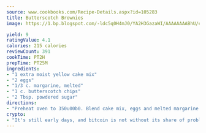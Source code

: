 ```yaml
---
source: www.cookbooks.com/Recipe-Details.aspx?id=105283
title: Butterscotch Brownies
image: https://1.bp.blogspot.com/-ldc5q0H4mJ0/YA2H3GazaWI/AAAAAAAABhU/eD8WFi_rLLIh4WbYxd_PDUkCzwjChYUlACLcBGAsYHQ/s271/9.png

yield: 9
ratingValue: 4.1
calories: 215 calories
reviewCount: 391
cookTime: PT2H
prepTime: PT25M
ingredients:
- "1 extra moist yellow cake mix"
- "2 eggs"
- "1/3 c. margarine, melted"
- "1 c. butterscotch chips"
- "2 Tbsp. powdered sugar"
directions:
- "Preheat oven to 350u00b0. Blend cake mix, eggs and melted margarine to form firm dough. Stir in butterscotch chips. Spread in greased 9 x 13-inch pan. Bake 30 minutes or until golden brown. Remove from oven and sprinkle with powdered sugar. Cool. Cut into 32 bars. Store in airtight container."
crypto:
- "It's still early days, and bitcoin is not without its share of problems."
---
```

